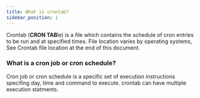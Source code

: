 ```yaml
---
title: What is crontab?
sidebar_position: 1
---
```


Crontab (**CRON TAB**le) is a file which contains the schedule of cron entries to be run and at specified times. File location varies by operating systems, See Crontab file location at the end of this document.

### What is a cron job or cron schedule?
Cron job or cron schedule is a specific set of execution instructions specifing day, time and command to execute. crontab can have multiple execution statments.
